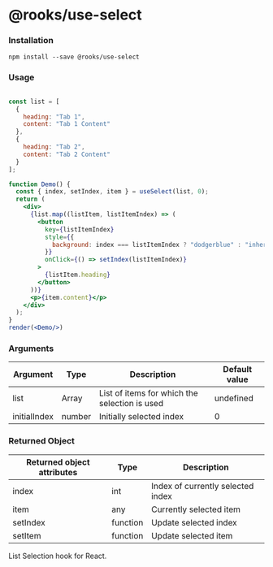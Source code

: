 # @rooks/use-select

### Installation

```
npm install --save @rooks/use-select
```

### Usage

```jsx

const list = [
  {
    heading: "Tab 1",
    content: "Tab 1 Content"
  },
  {
    heading: "Tab 2",
    content: "Tab 2 Content"
  }
];

function Demo() {
  const { index, setIndex, item } = useSelect(list, 0);
  return (
    <div>
      {list.map((listItem, listItemIndex) => (
        <button
          key={listItemIndex}
          style={{
            background: index === listItemIndex ? "dodgerblue" : "inherit"
          }}
          onClick={() => setIndex(listItemIndex)}
        >
          {listItem.heading}
        </button>
      ))}
      <p>{item.content}</p>
    </div>
  );
}
render(<Demo/>)
```

### Arguments

| Argument     | Type   | Description                                   | Default value |
| ------------ | ------ | --------------------------------------------- | ------------- |
| list         | Array  | List of items for which the selection is used | undefined     |
| initialIndex | number | Initially selected index                      | 0             |

### Returned Object

| Returned object attributes | Type     | Description                       |
| -------------------------- | -------- | --------------------------------- |
| index                      | int      | Index of currently selected index |
| item                       | any      | Currently selected item           |
| setIndex                   | function | Update selected index             |
| setItem                    | function | Update selected item              |

List Selection hook for React.
